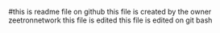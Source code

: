 #this is readme file on github
this file is created by the owner zeetronnetwork 
this file is edited
this file is edited on git bash
